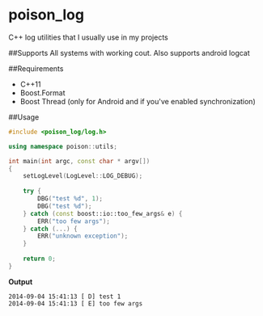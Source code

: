 poison_log
==========

C++ log utilities that I usually use in my projects

##Supports
All systems with working cout. Also supports android logcat

##Requirements
- C++11
- Boost.Format
- Boost Thread (only for Android and if you've enabled synchronization)

##Usage
```cpp
#include <poison_log/log.h>

using namespace poison::utils;

int main(int argc, const char * argv[])
{
    setLogLevel(LogLevel::LOG_DEBUG);
    
    try {
        DBG("test %d", 1);
        DBG("test %d");
    } catch (const boost::io::too_few_args& e) {
        ERR("too few args");
    } catch (...) {
        ERR("unknown exception");
    }
    
    return 0;
}

```

**Output**
```
2014-09-04 15:41:13 [ D] test 1
2014-09-04 15:41:13 [ E] too few args
```

